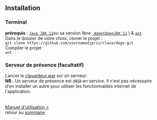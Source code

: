## Installation
### Terminal
**prérequis** : [`Java JDK 11`](https://www.oracle.com/technetwork/java/javase/downloads/jdk11-downloads-5066655.html "oracle.com/downloads")ou sa version libre [` AdoptOpenJDK 11`](https://adoptopenjdk.net/installation.html?variant=openjdk11&jvmVariant=hotspot# "adoptopenjk")  ) & [`ant`](https://ant.apache.org/srcdownload.cgi)<br>
Dans le dossier de votre choix, cloner le projet :<br>
```git clone https://github.com/usernamedjpris/clavardage.git```<br>
Compiler le projet :<br>
```ant```<br>
### Serveur de présence (facultatif)
Lancer le [clavardeur.war](war/) sur un serveur. <br>
**NB** : Un serveur de présence est déjà en service. Il n'est pas nécessaire d'en installer un autre pour utiliser les fonctionnalités internet de l'application.
<br><br><br>
[Manuel d'utilisation >](manuel.md "manuel >")<br>
retour au [sommaire](README.md)<br>
